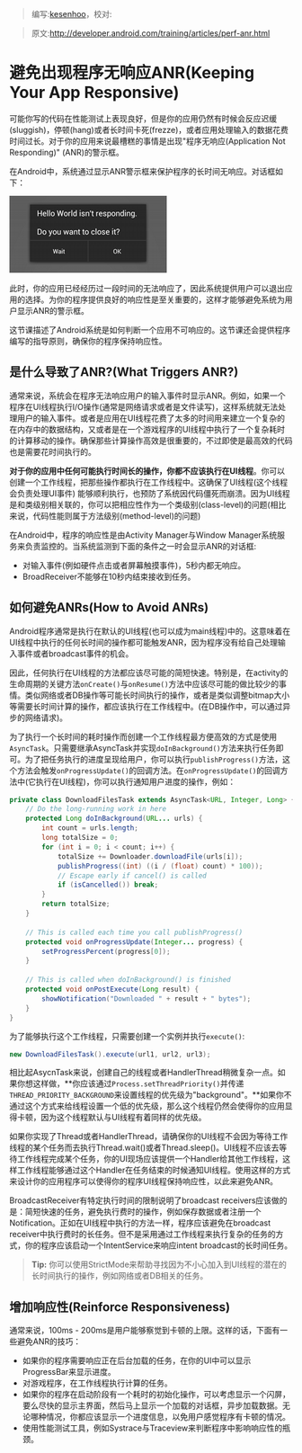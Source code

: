 > 编写:[kesenhoo](https://github.com/kesenhoo)，校对:

> 原文:<http://developer.android.com/training/articles/perf-anr.html>

# 避免出现程序无响应ANR(Keeping Your App Responsive)

可能你写的代码在性能测试上表现良好，但是你的应用仍然有时候会反应迟缓(sluggish)，停顿(hang)或者长时间卡死(frezze)，或者应用处理输入的数据花费时间过长。对于你的应用来说最槽糕的事情是出现"程序无响应(Application Not Responding)" (ANR)的警示框。

在Android中，系统通过显示ANR警示框来保护程序的长时间无响应。对话框如下：

![anr](anr.png)

此时，你的应用已经经历过一段时间的无法响应了，因此系统提供用户可以退出应用的选择。为你的程序提供良好的响应性是至关重要的，这样才能够避免系统为用户显示ANR的警示框。

这节课描述了Android系统是如何判断一个应用不可响应的。这节课还会提供程序编写的指导原则，确保你的程序保持响应性。

## 是什么导致了ANR?(What Triggers ANR?)

通常来说，系统会在程序无法响应用户的输入事件时显示ANR。例如，如果一个程序在UI线程执行I/O操作(通常是网络请求或者是文件读写)，这样系统就无法处理用户的输入事件。或者是应用在UI线程花费了太多的时间用来建立一个复杂的在内存中的数据结构，又或者是在一个游戏程序的UI线程中执行了一个复杂耗时的计算移动的操作。确保那些计算操作高效是很重要的，不过即使是最高效的代码也是需要花时间执行的。

<!-- More -->

**对于你的应用中任何可能执行时间长的操作，你都不应该执行在UI线程**。你可以创建一个工作线程，把那些操作都执行在工作线程中。这确保了UI线程(这个线程会负责处理UI事件) 能够顺利执行，也预防了系统因代码僵死而崩溃。因为UI线程是和类级别相关联的，你可以把相应性作为一个类级别(class-level)的问题(相比来说，代码性能则属于方法级别(method-level)的问题)

在Android中，程序的响应性是由Activity Manager与Window Manager系统服务来负责监控的。当系统监测到下面的条件之一时会显示ANR的对话框:

* 对输入事件(例如硬件点击或者屏幕触摸事件)，5秒内都无响应。
* BroadReceiver不能够在10秒内结束接收到任务。

## 如何避免ANRs(How to Avoid ANRs)

Android程序通常是执行在默认的UI线程(也可以成为main线程)中的。这意味着在UI线程中执行的任何长时间的操作都可能触发ANR，因为程序没有给自己处理输入事件或者broadcast事件的机会。

因此，任何执行在UI线程的方法都应该尽可能的简短快速。特别是，在activity的生命周期的关键方法`onCreate()`与`onResume()`方法中应该尽可能的做比较少的事情。类似网络或者DB操作等可能长时间执行的操作，或者是类似调整bitmap大小等需要长时间计算的操作，都应该执行在工作线程中。(在DB操作中，可以通过异步的网络请求)。

为了执行一个长时间的耗时操作而创建一个工作线程最方便高效的方式是使用`AsyncTask`。只需要继承AsyncTask并实现`doInBackground()`方法来执行任务即可。为了把任务执行的进度呈现给用户，你可以执行`publishProgress()`方法，这个方法会触发`onProgressUpdate()`的回调方法。在`onProgressUpdate()`的回调方法中(它执行在UI线程)，你可以执行通知用户进度的操作，例如：

```java
private class DownloadFilesTask extends AsyncTask<URL, Integer, Long> {
    // Do the long-running work in here
    protected Long doInBackground(URL... urls) {
        int count = urls.length;
        long totalSize = 0;
        for (int i = 0; i < count; i++) {
            totalSize += Downloader.downloadFile(urls[i]);
            publishProgress((int) ((i / (float) count) * 100));
            // Escape early if cancel() is called
            if (isCancelled()) break;
        }
        return totalSize;
    }

    // This is called each time you call publishProgress()
    protected void onProgressUpdate(Integer... progress) {
        setProgressPercent(progress[0]);
    }

    // This is called when doInBackground() is finished
    protected void onPostExecute(Long result) {
        showNotification("Downloaded " + result + " bytes");
    }
}
```

为了能够执行这个工作线程，只需要创建一个实例并执行`execute()`:

```java
new DownloadFilesTask().execute(url1, url2, url3);
```

相比起AsycnTask来说，创建自己的线程或者HandlerThread稍微复杂一点。如果你想这样做，**你应该通过`Process.setThreadPriority()`并传递`THREAD_PRIORITY_BACKGROUND`来设置线程的优先级为"background"。**如果你不通过这个方式来给线程设置一个低的优先级，那么这个线程仍然会使得你的应用显得卡顿，因为这个线程默认与UI线程有着同样的优先级。

如果你实现了Thread或者HandlerThread，请确保你的UI线程不会因为等待工作线程的某个任务而去执行Thread.wait()或者Thread.sleep()。UI线程不应该去等待工作线程完成某个任务，你的UI现场应该提供一个Handler给其他工作线程，这样工作线程能够通过这个Handler在任务结束的时候通知UI线程。使用这样的方式来设计你的应用程序可以使得你的程序UI线程保持响应性，以此来避免ANR。

BroadcastReceiver有特定执行时间的限制说明了broadcast receivers应该做的是：简短快速的任务，避免执行费时的操作，例如保存数据或者注册一个Notification。正如在UI线程中执行的方法一样，程序应该避免在broadcast receiver中执行费时的长任务。但不是采用通过工作线程来执行复杂的任务的方式，你的程序应该启动一个IntentService来响应intent broadcast的长时间任务。

> **Tip:** 你可以使用StrictMode来帮助寻找因为不小心加入到UI线程的潜在的长时间执行的操作，例如网络或者DB相关的任务。

## 增加响应性(Reinforce Responsiveness)

通常来说，100ms - 200ms是用户能够察觉到卡顿的上限。这样的话，下面有一些避免ANR的技巧：

* 如果你的程序需要响应正在后台加载的任务，在你的UI中可以显示ProgressBar来显示进度。
* 对游戏程序，在工作线程执行计算的任务。
* 如果你的程序在启动阶段有一个耗时的初始化操作，可以考虑显示一个闪屏，要么尽快的显示主界面，然后马上显示一个加载的对话框，异步加载数据。无论哪种情况，你都应该显示一个进度信息，以免用户感觉程序有卡顿的情况。
* 使用性能测试工具，例如Systrace与Traceview来判断程序中影响响应性的瓶颈。

